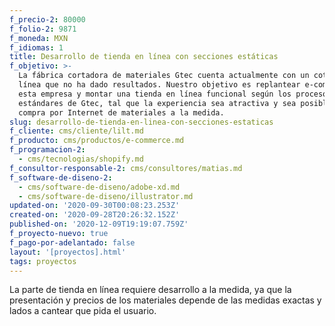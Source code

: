 ```yaml
---
f_precio-2: 80000
f_folio-2: 9871
f_moneda: MXN
f_idiomas: 1
title: Desarrollo de tienda en línea con secciones estáticas
f_objetivo: >-
  La fábrica cortadora de materiales Gtec cuenta actualmente con un cotizador en
  línea que no ha dado resultados. Nuestro objetivo es replantear e-commerce de
  esta empresa y montar una tienda en línea funcional según los procesos y
  estándares de Gtec, tal que la experiencia sea atractiva y sea posible la
  compra por Internet de materiales a la medida.
slug: desarrollo-de-tienda-en-linea-con-secciones-estaticas
f_cliente: cms/cliente/lilt.md
f_producto: cms/productos/e-commerce.md
f_programacion-2:
  - cms/tecnologias/shopify.md
f_consultor-responsable-2: cms/consultores/matias.md
f_software-de-diseno-2:
  - cms/software-de-diseno/adobe-xd.md
  - cms/software-de-diseno/illustrator.md
updated-on: '2020-09-30T00:08:23.253Z'
created-on: '2020-09-28T20:26:32.152Z'
published-on: '2020-12-09T19:19:07.759Z'
f_proyecto-nuevo: true
f_pago-por-adelantado: false
layout: '[proyectos].html'
tags: proyectos
---
```


La parte de tienda en línea requiere desarrollo a la medida, ya que la presentación y precios de los materiales depende de las medidas exactas y lados a cantear que pida el usuario.
